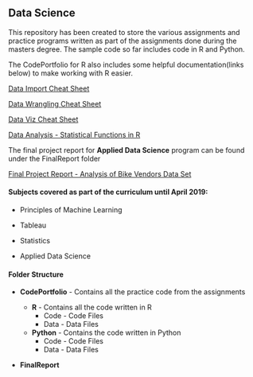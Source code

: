## Data Science

This repository has been created to store the various assignments and practice programs written as part of the assignments done during the masters degree. The sample code so far includes code in R and Python.

The CodePortfolio for R also includes some helpful documentation(links below) to make working with R easier.

[Data Import Cheat Sheet](https://github.com/vibhalla/exploratoryanalytics/tree/master/CodePortfolio/R/Code/DataImport_CheatSheet.Rmd)

[Data Wrangling Cheat Sheet](https://github.com/vibhalla/exploratoryanalytics/tree/master/CodePortfolio/R/Code/DataWrang_CheatSheet.Rmd)

[Data Viz Cheat Sheet](https://github.com/vibhalla/exploratoryanalytics/tree/master/CodePortfolio/R/Code/DataViz_CheatSheet.Rmd)

[Data Analysis - Statistical Functions in R](https://github.com/vibhalla/exploratoryanalytics/tree/master/CodePortfolio/R/Code/Stats_ReferenceSheet.Rmd)

The final project report for **Applied Data Science** program can be found under the FinalReport folder

[Final Project Report - Analysis of Bike Vendors Data Set](https://github.com/vibhalla/exploratoryanalytics/blob/master/FinalReport/Final_Report_Bike_Vendor_Analysis.Rmd)

#### Subjects covered as part of the curriculum until April 2019:

 * Principles of Machine Learning

 * Tableau

 * Statistics

 * Applied Data Science



#### Folder Structure

 * **CodePortfolio** - Contains all the practice code from the assignments
    * **R** - Contains all the code written in R
      * Code - Code Files
      * Data - Data Files
    * **Python** - Contains the code written in Python
      * Code - Code Files
      * Data - Data Files
      
 * **FinalReport**
